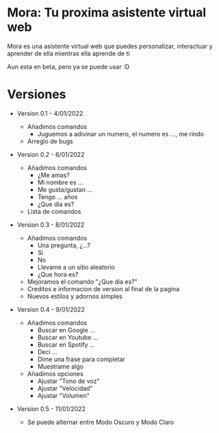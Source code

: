 # Mora: Tu proxima asistente virtual web

Mora es una asistente virtual web que puedes personalizar, interactuar y aprender de ella mientras ella aprende de ti

Aun esta en beta, pero ya se puede usar :D


# Versiones

- Version 0.1 - 4/01/2022
  - Añadimos comandos
    - Juguemos a adivinar un numero, el numero es ..., me rindo
  - Arreglo de bugs

- Version 0.2 - 6/01/2022
  - Añadimos comandos
    - ¿Me amas?
    - Mi nombre es ...
    - Me gusta/gustan ...
    - Tengo ... años
    - ¿Que dia es?
  - Lista de comandos

- Version 0.3 - 8/01/2022
  - Añadimos comandos
    - Una pregunta, ¿...?
    - Si
    - No
    - Llevame a un sitio aleatorio
    - ¿Que hora es?
  - Mejoramos el comando "¿Que dia es?"
  - Creditos e informacion de version al final de la pagina
  - Nuevos estilos y adornos simples

- Version 0.4 - 9/01/2022
  - Añadimos comandos
    - Buscar en Google ...
    - Buscar en Youtube ...
    - Buscar en Spotify ...
    - Deci ...
    - Dime una frase para completar
    - Muestrame algo
  - Añadimos opciones
    - Ajustar "Tono de voz"
    - Ajustar "Velocidad"
    - Ajustar "Volumen"

- Version 0.5 - 11/01/2022
  - Se puede alternar entre Modo Oscuro y Modo Claro
